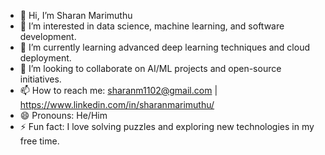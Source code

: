 - 👋 Hi, I’m Sharan Marimuthu
- 👀 I’m interested in data science, machine learning, and software development.
- 🌱 I’m currently learning advanced deep learning techniques and cloud deployment.
- 💞️ I’m looking to collaborate on AI/ML projects and open-source initiatives.
- 📫 How to reach me: sharanm1102@gmail.com | https://www.linkedin.com/in/sharanmarimuthu/
- 😄 Pronouns: He/Him
- ⚡ Fun fact: I love solving puzzles and exploring new technologies in my free time.
